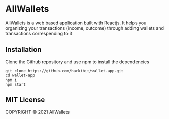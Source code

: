# AllWallets

AllWallets is a web based application built with Reactjs. It helps you organizing your transactions (income, outcome) through adding wallets and transactions correspending to it

## Installation

Clone the Github repository and use npm to install the dependencies

```
git clone https://github.com/harkibit/wallet-app.git
cd wallet-app
npm i
npm start
```

## MIT License

COPYRIGHT © 2021 AllWallets
